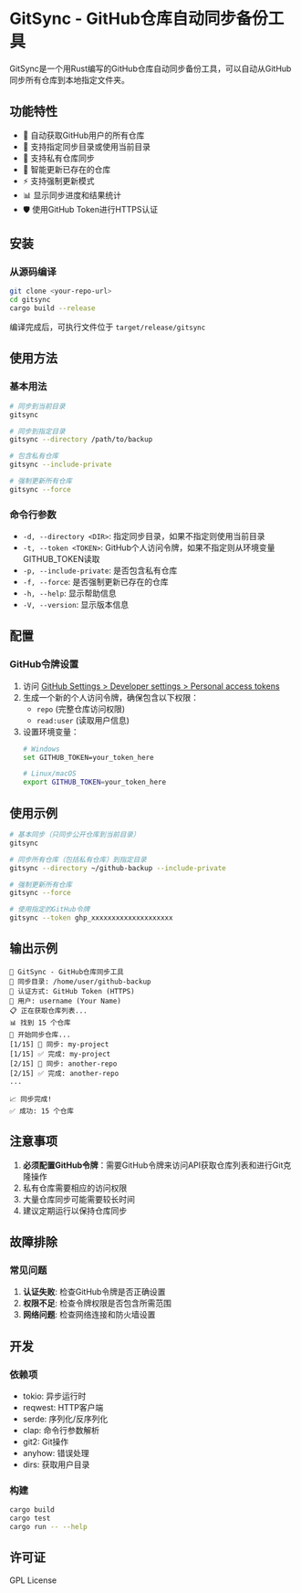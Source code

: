 # GitSync - GitHub仓库自动同步备份工具

GitSync是一个用Rust编写的GitHub仓库自动同步备份工具，可以自动从GitHub同步所有仓库到本地指定文件夹。

## 功能特性

- 🚀 自动获取GitHub用户的所有仓库
- 📁 支持指定同步目录或使用当前目录
- 🔐 支持私有仓库同步
- 🔄 智能更新已存在的仓库
- ⚡ 支持强制更新模式
- 📊 显示同步进度和结果统计
- 🛡️ 使用GitHub Token进行HTTPS认证

## 安装

### 从源码编译

```bash
git clone <your-repo-url>
cd gitsync
cargo build --release
```

编译完成后，可执行文件位于 `target/release/gitsync`

## 使用方法

### 基本用法

```bash
# 同步到当前目录
gitsync

# 同步到指定目录
gitsync --directory /path/to/backup

# 包含私有仓库
gitsync --include-private

# 强制更新所有仓库
gitsync --force
```

### 命令行参数

- `-d, --directory <DIR>`: 指定同步目录，如果不指定则使用当前目录
- `-t, --token <TOKEN>`: GitHub个人访问令牌，如果不指定则从环境变量GITHUB_TOKEN读取
- `-p, --include-private`: 是否包含私有仓库
- `-f, --force`: 是否强制更新已存在的仓库
- `-h, --help`: 显示帮助信息
- `-V, --version`: 显示版本信息

## 配置

### GitHub令牌设置

1. 访问 [GitHub Settings > Developer settings > Personal access tokens](https://github.com/settings/tokens)
2. 生成一个新的个人访问令牌，确保包含以下权限：
   - `repo` (完整仓库访问权限)
   - `read:user` (读取用户信息)
3. 设置环境变量：
   ```bash
   # Windows
   set GITHUB_TOKEN=your_token_here
   
   # Linux/macOS
   export GITHUB_TOKEN=your_token_here
   ```


## 使用示例

```bash
# 基本同步（只同步公开仓库到当前目录）
gitsync

# 同步所有仓库（包括私有仓库）到指定目录
gitsync --directory ~/github-backup --include-private

# 强制更新所有仓库
gitsync --force

# 使用指定的GitHub令牌
gitsync --token ghp_xxxxxxxxxxxxxxxxxxxx
```

## 输出示例

```
🚀 GitSync - GitHub仓库同步工具
📁 同步目录: /home/user/github-backup
🔐 认证方式: GitHub Token (HTTPS)
👤 用户: username (Your Name)
📋 正在获取仓库列表...
📊 找到 15 个仓库
🔄 开始同步仓库...
[1/15] 🔄 同步: my-project
[1/15] ✅ 完成: my-project
[2/15] 🔄 同步: another-repo
[2/15] ✅ 完成: another-repo
...

📈 同步完成!
✅ 成功: 15 个仓库
```

## 注意事项

1. **必须配置GitHub令牌**：需要GitHub令牌来访问API获取仓库列表和进行Git克隆操作
2. 私有仓库需要相应的访问权限
3. 大量仓库同步可能需要较长时间
4. 建议定期运行以保持仓库同步

## 故障排除

### 常见问题

1. **认证失败**: 检查GitHub令牌是否正确设置
2. **权限不足**: 检查令牌权限是否包含所需范围
3. **网络问题**: 检查网络连接和防火墙设置

## 开发

### 依赖项

- tokio: 异步运行时
- reqwest: HTTP客户端
- serde: 序列化/反序列化
- clap: 命令行参数解析
- git2: Git操作
- anyhow: 错误处理
- dirs: 获取用户目录

### 构建

```bash
cargo build
cargo test
cargo run -- --help
```

## 许可证

GPL License
